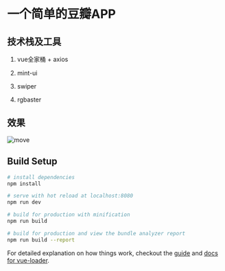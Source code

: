 # 一个简单的豆瓣APP

## 技术栈及工具

1. vue全家桶 + axios

2. mint-ui

3. swiper

4. rgbaster

## 效果
![move](./other/move.gif)

## Build Setup

``` bash
# install dependencies
npm install

# serve with hot reload at localhost:8080
npm run dev

# build for production with minification
npm run build

# build for production and view the bundle analyzer report
npm run build --report
```

For detailed explanation on how things work, checkout the [guide](http://vuejs-templates.github.io/webpack/) and [docs for vue-loader](http://vuejs.github.io/vue-loader).
